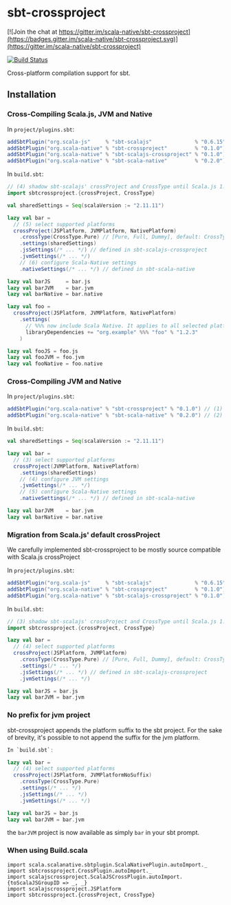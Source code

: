 <h1>sbt-crossproject</h1>

[![Join the chat at https://gitter.im/scala-native/sbt-crossproject](https://badges.gitter.im/scala-native/sbt-crossproject.svg)](https://gitter.im/scala-native/sbt-crossproject)

[![Build Status](https://travis-ci.org/scala-native/sbt-crossproject.svg?branch=master)](https://travis-ci.org/scala-native/sbt-crossproject)

Cross-platform compilation support for sbt.

<h2>Installation</h2>

<h3>Cross-Compiling Scala.js, JVM and Native</h3>

In `project/plugins.sbt`:

```scala
addSbtPlugin("org.scala-js"     % "sbt-scalajs"              % "0.6.15")
addSbtPlugin("org.scala-native" % "sbt-crossproject"         % "0.1.0")  // (1)
addSbtPlugin("org.scala-native" % "sbt-scalajs-crossproject" % "0.1.0")  // (2)
addSbtPlugin("org.scala-native" % "sbt-scala-native"         % "0.2.0")  // (3)
```

In `build.sbt`:

```scala
// (4) shadow sbt-scalajs' crossProject and CrossType until Scala.js 1.0.0 is released
import sbtcrossproject.{crossProject, CrossType}

val sharedSettings = Seq(scalaVersion := "2.11.11")

lazy val bar =
  // (5) select supported platforms
  crossProject(JSPlatform, JVMPlatform, NativePlatform)
    .crossType(CrossType.Pure) // [Pure, Full, Dummy], default: CrossType.Full
    .settings(sharedSettings)
    .jsSettings(/* ... */) // defined in sbt-scalajs-crossproject
    .jvmSettings(/* ... */)
    // (6) configure Scala-Native settings
    .nativeSettings(/* ... */) // defined in sbt-scala-native

lazy val barJS     = bar.js
lazy val barJVM    = bar.jvm
lazy val barNative = bar.native

lazy val foo =
  crossProject(JSPlatform, JVMPlatform, NativePlatform)
    .settings(
      // %%% now include Scala Native. It applies to all selected platforms
      libraryDependencies += "org.example" %%% "foo" % "1.2.3"
    )

lazy val fooJS = foo.js
lazy val fooJVM = foo.jvm
lazy val fooNative = foo.native
```

<h3>Cross-Compiling JVM and Native</h3>

In `project/plugins.sbt`:

```scala
addSbtPlugin("org.scala-native" % "sbt-crossproject" % "0.1.0") // (1)
addSbtPlugin("org.scala-native" % "sbt-scala-native" % "0.2.0") // (2)
```

In `build.sbt`:

```scala
val sharedSettings = Seq(scalaVersion := "2.11.11")

lazy val bar =
  // (3) select supported platforms
  crossProject(JVMPlatform, NativePlatform)
    .settings(sharedSettings)
    // (4) configure JVM settings
    .jvmSettings(/* ... */)
    // (5) configure Scala-Native settings
    .nativeSettings(/* ... */) // defined in sbt-scala-native

lazy val barJVM    = bar.jvm
lazy val barNative = bar.native
```

<h3>Migration from Scala.js' default crossProject</h3>

We carefully implemented sbt-crossproject to be mostly source compatible with Scala.js crossProject

In `project/plugins.sbt`:

```scala
addSbtPlugin("org.scala-js"     % "sbt-scalajs"              % "0.6.15")
addSbtPlugin("org.scala-native" % "sbt-crossproject"         % "0.1.0")  // (1)
addSbtPlugin("org.scala-native" % "sbt-scalajs-crossproject" % "0.1.0")  // (2)
```

In `build.sbt`:

```scala
// (3) shadow sbt-scalajs' crossProject and CrossType until Scala.js 1.0.0 is released
import sbtcrossproject.{crossProject, CrossType}

lazy val bar =
  // (4) select supported platforms
  crossProject(JSPlatform, JVMPlatform)
    .crossType(CrossType.Pure) // [Pure, Full, Dummy], default: CrossType.Full
    .settings(/* ... */)
    .jsSettings(/* ... */) // defined in sbt-scalajs-crossproject
    .jvmSettings(/* ... */)

lazy val barJS = bar.js
lazy val barJVM = bar.jvm
```

<h3>No prefix for jvm project</h3>

sbt-crossproject appends the platform suffix to the sbt project. For the sake of brevity,
it's possible to not append the suffix for the jvm platform.

```scala
In `build.sbt`:

lazy val bar =
  // (4) select supported platforms
  crossProject(JSPlatform, JVMPlatformNoSuffix)
    .crossType(CrossType.Pure)
    .settings(/* ... */)
    .jsSettings(/* ... */)
    .jvmSettings(/* ... */)

lazy val barJS = bar.js
lazy val barJVM = bar.jvm
```

the `barJVM` project is now available as simply `bar` in your sbt prompt.

<h3>When using Build.scala</h3>

```
import scala.scalanative.sbtplugin.ScalaNativePlugin.autoImport._
import sbtcrossproject.CrossPlugin.autoImport._
import scalajscrossproject.ScalaJSCrossPlugin.autoImport.{toScalaJSGroupID => _, _}
import scalajscrossproject.JSPlatform
import sbtcrossproject.{crossProject, CrossType}
```
